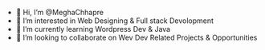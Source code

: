 - 👋 Hi, I’m @MeghaChhapre
- 👀 I’m interested in Web Designing & Full stack Devolopment
- 🌱 I’m currently learning Wordpress Dev & Java
- 💞️ I’m looking to collaborate on Wev Dev Related Projects & Opportunities


<!---
MeghaChhapre/MeghaChhapre is a ✨ special ✨ repository because its `README.md` (this file) appears on your GitHub profile.
You can click the Preview link to take a look at your changes.
--->
